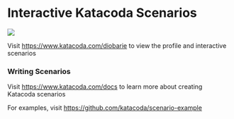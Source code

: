 # Interactive Katacoda Scenarios

[![](http://shields.katacoda.com/katacoda/diobarie/count.svg)](https://www.katacoda.com/diobarie "Get your profile on Katacoda.com")

Visit https://www.katacoda.com/diobarie to view the profile and interactive scenarios

### Writing Scenarios
Visit https://www.katacoda.com/docs to learn more about creating Katacoda scenarios

For examples, visit https://github.com/katacoda/scenario-example

